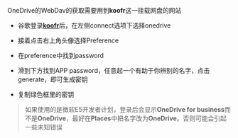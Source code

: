 OneDrive的WebDav的获取需要用到**koofr**这一挂载网盘的网站
- 谷歌登录[**koofr**](https://app.koofr.net/)后，在左侧connect选项下选择onedrive

- 接着点击右上角头像选择Preference

- 在preference中找到password

- 滑到下方找到APP password，任意起一个有助于你辨别的名字，点击generate，即可生成密钥

- 复制绿色框里的密钥

>如果使用的是微软E5开发者计划，登录后会显示**OneDrive for business**而不是**OneDrive**，最好在**Places**中把名字改为**OneDrive**。否则可能会引起一些未知错误
